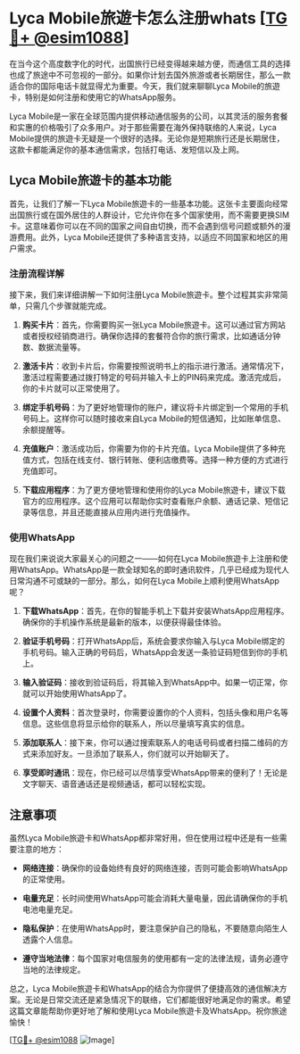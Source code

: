 # Lyca Mobile旅遊卡怎么注册whats [[TG💪+ @esim1088](https://t.me/s/esim1088)]

在当今这个高度数字化的时代，出国旅行已经变得越来越方便，而通信工具的选择也成了旅途中不可忽视的一部分。如果你计划去国外旅游或者长期居住，那么一款适合你的国际电话卡就显得尤为重要。今天，我们就来聊聊Lyca Mobile的旅遊卡，特别是如何注册和使用它的WhatsApp服务。

Lyca Mobile是一家在全球范围内提供移动通信服务的公司，以其灵活的服务套餐和实惠的价格吸引了众多用户。对于那些需要在海外保持联络的人来说，Lyca Mobile提供的旅遊卡无疑是一个很好的选择。无论你是短期旅行还是长期居住，这款卡都能满足你的基本通信需求，包括打电话、发短信以及上网。

## Lyca Mobile旅遊卡的基本功能

首先，让我们了解一下Lyca Mobile旅遊卡的一些基本功能。这张卡主要面向经常出国旅行或在国外居住的人群设计，它允许你在多个国家使用，而不需要更换SIM卡。这意味着你可以在不同的国家之间自由切换，而不会遇到信号问题或额外的漫游费用。此外，Lyca Mobile还提供了多种语言支持，以适应不同国家和地区的用户需求。

### 注册流程详解

接下来，我们来详细讲解一下如何注册Lyca Mobile旅遊卡。整个过程其实非常简单，只需几个步骤就能完成。

1. **购买卡片**：首先，你需要购买一张Lyca Mobile旅遊卡。这可以通过官方网站或者授权经销商进行。确保你选择的套餐符合你的旅行需求，比如通话分钟数、数据流量等。

2. **激活卡片**：收到卡片后，你需要按照说明书上的指示进行激活。通常情况下，激活过程需要通过拨打特定的号码并输入卡上的PIN码来完成。激活完成后，你的卡片就可以正常使用了。

3. **绑定手机号码**：为了更好地管理你的账户，建议将卡片绑定到一个常用的手机号码上。这样你可以随时接收来自Lyca Mobile的短信通知，比如账单信息、余额提醒等。

4. **充值账户**：激活成功后，你需要为你的卡片充值。Lyca Mobile提供了多种充值方式，包括在线支付、银行转账、便利店缴费等。选择一种方便的方式进行充值即可。

5. **下载应用程序**：为了更方便地管理和使用你的Lyca Mobile旅遊卡，建议下载官方的应用程序。这个应用可以帮助你实时查看账户余额、通话记录、短信记录等信息，并且还能直接从应用内进行充值操作。

### 使用WhatsApp

现在我们来说说大家最关心的问题之一——如何在Lyca Mobile旅遊卡上注册和使用WhatsApp。WhatsApp是一款全球知名的即时通讯软件，几乎已经成为现代人日常沟通不可或缺的一部分。那么，如何在Lyca Mobile上顺利使用WhatsApp呢？

1. **下载WhatsApp**：首先，在你的智能手机上下载并安装WhatsApp应用程序。确保你的手机操作系统是最新的版本，以便获得最佳体验。

2. **验证手机号码**：打开WhatsApp后，系统会要求你输入与Lyca Mobile绑定的手机号码。输入正确的号码后，WhatsApp会发送一条验证码短信到你的手机上。

3. **输入验证码**：接收到验证码后，将其输入到WhatsApp中。如果一切正常，你就可以开始使用WhatsApp了。

4. **设置个人资料**：首次登录时，你需要设置你的个人资料，包括头像和用户名等信息。这些信息将显示给你的联系人，所以尽量填写真实的信息。

5. **添加联系人**：接下来，你可以通过搜索联系人的电话号码或者扫描二维码的方式来添加好友。一旦添加了联系人，你们就可以开始聊天了。

6. **享受即时通讯**：现在，你已经可以尽情享受WhatsApp带来的便利了！无论是文字聊天、语音通话还是视频通话，都可以轻松实现。

## 注意事项

虽然Lyca Mobile旅遊卡和WhatsApp都非常好用，但在使用过程中还是有一些需要注意的地方：

- **网络连接**：确保你的设备始终有良好的网络连接，否则可能会影响WhatsApp的正常使用。
  
- **电量充足**：长时间使用WhatsApp可能会消耗大量电量，因此请确保你的手机电池电量充足。

- **隐私保护**：在使用WhatsApp时，要注意保护自己的隐私，不要随意向陌生人透露个人信息。

- **遵守当地法律**：每个国家对电信服务的使用都有一定的法律法规，请务必遵守当地的法律规定。

总之，Lyca Mobile旅遊卡和WhatsApp的结合为你提供了便捷高效的通信解决方案。无论是日常交流还是紧急情况下的联络，它们都能很好地满足你的需求。希望这篇文章能帮助你更好地了解和使用Lyca Mobile旅遊卡及WhatsApp。祝你旅途愉快！

[[TG💪+ @esim1088](https://t.me/s/esim1088) ![Image](https://i.postimg.cc/4NQfJmqS/Snipaste-2025-05-13-00-14-12.png)]